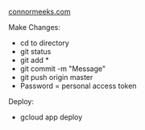[connormeeks.com](https://www.connormeeks.com)

Make Changes:
- cd to directory
- git status
- git add *
- git commit -m "Message"
- git push origin master
- Password = personal access token

Deploy:
- gcloud app deploy